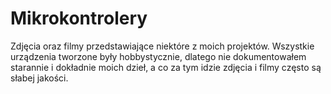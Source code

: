 # Mikrokontrolery
Zdjęcia oraz filmy przedstawiające niektóre z moich projektów. Wszystkie urządzenia tworzone były hobbystycznie, dlatego nie dokumentowałem starannie i dokładnie moich dzieł, a co za tym idzie zdjęcia i filmy często są słabej jakości.
